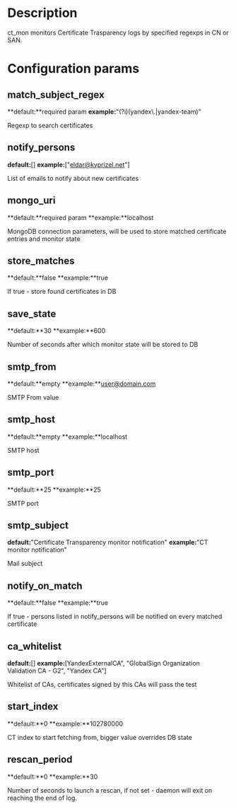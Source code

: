 Description
===========

ct_mon monitors Certificate Trasparency logs by specified regexps in CN or SAN.

Configuration params
====================

match_subject_regex
-------------------
**default:**required param
**example:**"(?i)(yandex\\.|yandex-team)"

Regexp to search certificates

notify_persons
--------------
**default:**[]
**example:**["eldar@kyprizel.net"]

List of emails to notify about new certificates

mongo_uri
---------
**default:**required param
**example:**localhost

MongoDB connection parameters, will be used to store matched certificate entries and monitor state

store_matches
-------------
**default:**false
**example:**true

If true - store found certificates in DB

save_state
----------
**default:**30
**example:**600

Number of seconds after which  monitor state will be stored to DB

smtp_from
---------
**default:**empty
**example:**user@domain.com

SMTP From value

smtp_host
---------
**default:**empty
**example:**localhost

SMTP host

smtp_port
---------
**default:**25
**example:**25

SMTP port

smtp_subject
------------
**default:**"Certificate Transparency monitor notification"
**example:**"CT monitor notification"

Mail subject

notify_on_match
---------------
**default:**false
**example:**true

If true - persons listed in notify_persons will be notified on every matched certificate

ca_whitelist
------------
**default:**[]
**example:**[YandexExternalCA", "GlobalSign Organization Validation CA - G2", "Yandex CA"]

Whitelist of CAs, certificates signed by this CAs will pass the test

start_index
-----------
**default:**0
**example:**102780000

CT index to start fetching from, bigger value overrides DB state

rescan_period
-------------
**default:**0
**example:**30

Number of seconds to launch a rescan,
if not set - daemon will exit on reaching the end of log.

